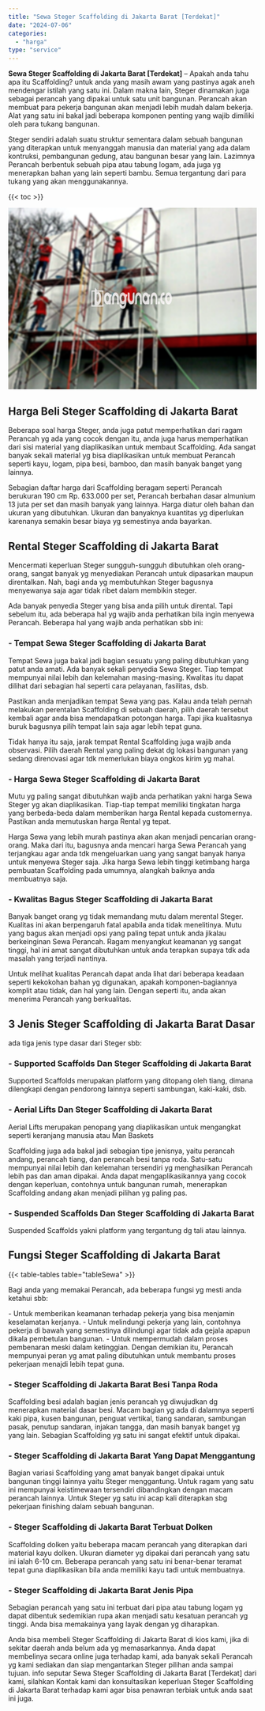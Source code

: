 ```yaml
---
title: "Sewa Steger Scaffolding di Jakarta Barat [Terdekat]"
date: "2024-07-06"
categories: 
  - "harga"
type: "service"
---
```


**Sewa Steger Scaffolding di Jakarta Barat \[Terdekat\]** – Apakah anda tahu apa itu Scaffolding? untuk anda yang masih awam yang pastinya agak aneh mendengar istilah yang satu ini. Dalam makna lain, Steger dinamakan juga sebagai perancah yang dipakai untuk satu unit bangunan. Perancah akan membuat para pekerja bangunan akan menjadi lebih mudah dalam bekerja. Alat yang satu ini bakal jadi beberapa komponen penting yang wajib dimiliki oleh para tukang bangunan.

Steger sendiri adalah suatu struktur sementara dalam sebuah bangunan yang diterapkan untuk menyanggah manusia dan material yang ada dalam kontruksi, pembangunan gedung, atau bangunan besar yang lain. Lazimnya Perancah berbentuk sebuah pipa atau tabung logam, ada juga yg menerapkan bahan yang lain seperti bambu. Semua tergantung dari para tukang yang akan menggunakannya.

{{< toc >}}

![Sewa Steger Scaffolding di Jakarta Barat [Terdekat]](/images/sewa-scaffolding-steger-07.png)

## Harga Beli Steger Scaffolding di Jakarta Barat

Beberapa soal harga Steger, anda juga patut memperhatikan dari ragam Perancah yg ada yang cocok dengan itu, anda juga harus memperhatikan dari sisi material yang diaplikasikan untuk membaut Scaffolding. Ada sangat banyak sekali material yg bisa diaplikasikan untuk membuat Perancah seperti kayu, logam, pipa besi, bamboo, dan masih banyak banget yang lainnya.

Sebagian daftar harga dari Scaffolding beragam seperti Perancah berukuran 190 cm Rp. 633.000 per set, Perancah berbahan dasar almunium 13 juta per set dan masih banyak yang lainnya. Harga diatur oleh bahan dan ukuran yang dibutuhkan. Ukuran dan banyaknya kuantitas yg diperlukan karenanya semakin besar biaya yg semestinya anda bayarkan.

## Rental Steger Scaffolding di Jakarta Barat

Mencermati keperluan Steger sungguh-sungguh dibutuhkan oleh orang-orang, sangat banyak yg menyediakan Perancah untuk dipasarkan maupun direntalkan. Nah, bagi anda yg membutuhkan Steger bagusnya menyewanya saja agar tidak ribet dalam membikin steger.

Ada banyak penyedia Steger yang bisa anda pilih untuk dirental. Tapi sebelum itu, ada beberapa hal yg wajib anda perhatikan bila ingin menyewa Perancah. Beberapa hal yang wajib anda perhatikan sbb ini:

### \- Tempat Sewa Steger Scaffolding di Jakarta Barat

Tempat Sewa juga bakal jadi bagian sesuatu yang paling dibutuhkan yang patut anda amati. Ada banyak sekali penyedia Sewa Steger. Tiap tempat mempunyai nilai lebih dan kelemahan masing-masing. Kwalitas itu dapat dilihat dari sebagian hal seperti cara pelayanan, fasilitas, dsb.

Pastikan anda menjadikan tempat Sewa yang pas. Kalau anda telah pernah melakukan perentalan Scaffolding di sebuah daerah, pilih daerah tersebut kembali agar anda bisa mendapatkan potongan harga. Tapi jika kualitasnya buruk bagusnya pilih tempat lain saja agar lebih tepat guna.

Tidak hanya itu saja, jarak tempat Rental Scaffolding juga wajib anda observasi. Pilih daerah Rental yang paling dekat dg lokasi bangunan yang sedang direnovasi agar tdk memerlukan biaya ongkos kirim yg mahal.

### \- Harga Sewa Steger Scaffolding di Jakarta Barat

Mutu yg paling sangat dibutuhkan wajib anda perhatikan yakni harga Sewa Steger yg akan diaplikasikan. Tiap-tiap tempat memiliki tingkatan harga yang berbeda-beda dalam memberikan harga Rental kepada customernya. Pastikan anda memutuskan harga Rental yg tepat.

Harga Sewa yang lebih murah pastinya akan akan menjadi pencarian orang-orang. Maka dari itu, bagusnya anda mencari harga Sewa Perancah yang terjangkau agar anda tdk mengeluarkan uang yang sangat banyak hanya untuk menyewa Steger saja. Jika harga Sewa lebih tinggi ketimbang harga pembuatan Scaffolding pada umumnya, alangkah baiknya anda membuatnya saja.

### \- Kwalitas Bagus Steger Scaffolding di Jakarta Barat

Banyak banget orang yg tidak memandang mutu dalam merental Steger. Kualitas ini akan berpengaruh fatal apabila anda tidak menelitinya. Mutu yang bagus akan menjadi opsi yang paling tepat untuk anda jikalau berkeinginan Sewa Perancah. Ragam menyangkut keamanan yg sangat tinggi, hal ini amat sangat dibutuhkan untuk anda terapkan supaya tdk ada masalah yang terjadi nantinya.

Untuk melihat kualitas Perancah dapat anda lihat dari beberapa keadaan seperti kekokohan bahan yg digunakan, apakah komponen-bagiannya komplit atau tidak, dan hal yang lain. Dengan seperti itu, anda akan menerima Perancah yang berkualitas.

## 3 Jenis Steger Scaffolding di Jakarta Barat Dasar

ada tiga jenis type dasar dari Steger sbb:

### \- Supported Scaffolds Dan Steger Scaffolding di Jakarta Barat

Supported Scaffolds merupakan platform yang ditopang oleh tiang, dimana dilengkapi dengan pendorong lainnya seperti sambungan, kaki-kaki, dsb.

### \- Aerial Lifts Dan Steger Scaffolding di Jakarta Barat

Aerial Lifts merupakan penopang yang diaplikasikan untuk mengangkat seperti keranjang manusia atau Man Baskets

Scaffolding juga ada bakal jadi sebagian tipe jenisnya, yaitu perancah andang, perancah tiang, dan perancah besi tanpa roda. Satu-satu mempunyai nilai lebih dan kelemahan tersendiri yg menghasilkan Perancah lebih pas dan aman dipakai. Anda dapat mengaplikasikannya yang cocok dengan keperluan, contohnya untuk bangunan rumah, menerapkan Scaffolding andang akan menjadi pilihan yg paling pas.

### \- Suspended Scaffolds Dan Steger Scaffolding di Jakarta Barat

Suspended Scaffolds yakni platform yang tergantung dg tali atau lainnya.

## Fungsi Steger Scaffolding di Jakarta Barat

{{< table-tables table="tableSewa" >}}

Bagi anda yang memakai Perancah, ada beberapa fungsi yg mesti anda ketahui sbb:

\- Untuk memberikan keamanan terhadap pekerja yang bisa menjamin keselamatan kerjanya. - Untuk melindungi pekerja yang lain, contohnya pekerja di bawah yang semestinya dilindungi agar tidak ada gejala apapun dikala pembetulan bangunan. - Untuk mempermudah dalam proses pembenaran meski dalam ketinggian. Dengan demikian itu, Perancah mempunyai peran yg amat paling dibutuhkan untuk membantu proses pekerjaan menajdi lebih tepat guna.

### \- Steger Scaffolding di Jakarta Barat Besi Tanpa Roda

Scaffolding besi adalah bagian jenis perancah yg diwujudkan dg menerapkan material dasar besi. Macam bagian yg ada di dalamnya seperti kaki pipa, kusen bangunan, penguat vertikal, tiang sandaran, sambungan pasak, penutup sandaran, injakan tangga, dan masih banyak banget yg yang lain. Sebagian Scaffolding yg satu ini sangat efektif untuk dipakai.

### \- Steger Scaffolding di Jakarta Barat Yang Dapat Menggantung

Bagian variasi Scaffolding yang amat banyak banget dipakai untuk bangunan tinggi lainnya yaitu Steger menggantung. Untuk ragam yang satu ini mempunyai keistimewaan tersendiri dibandingkan dengan macam perancah lainnya. Untuk Steger yg satu ini acap kali diterapkan sbg pekerjaan finishing dalam sebuah bangunan.

### \- Steger Scaffolding di Jakarta Barat Terbuat Dolken

Scaffolding dolken yaitu beberapa macam perancah yang diterapkan dari material kayu dolken. Ukuran diameter yg dipakai dari perancah yang satu ini ialah 6-10 cm. Beberapa perancah yang satu ini benar-benar teramat tepat guna diaplikasikan bila anda memiliki kayu tadi untuk membuatnya.

### \- Steger Scaffolding di Jakarta Barat Jenis Pipa

Sebagian perancah yang satu ini terbuat dari pipa atau tabung logam yg dapat dibentuk sedemikian rupa akan menjadi satu kesatuan perancah yg tinggi. Anda bisa memakainya yang layak dengan yg diharapkan.

Anda bisa membeli Steger Scaffolding di Jakarta Barat di kios kami, jika di sekitar daerah anda belum ada yg memasarkannya. Anda dapat membelinya secara online juga terhadap kami, ada banyak sekali Perancah yg kami sediakan dan siap mengantarkan Steger pilihan anda sampai tujuan. info seputar Sewa Steger Scaffolding di Jakarta Barat \[Terdekat\] dari kami, silahkan Kontak kami dan konsultasikan keperluan Steger Scaffolding di Jakarta Barat terhadap kami agar bisa penawran terbiak untuk anda saat ini juga.
